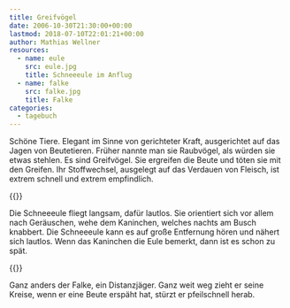 ```yaml
---
title: Greifvögel
date: 2006-10-30T21:30:00+00:00
lastmod: 2018-07-10T22:01:21+00:00
author: Mathias Wellner
resources:
  - name: eule
    src: eule.jpg
    title: Schneeeule im Anflug
  - name: falke
    src: falke.jpg
    title: Falke
categories:
  - tagebuch
---
```

Schöne Tiere. Elegant im Sinne von gerichteter Kraft, ausgerichtet auf das Jagen von Beutetieren. Früher nannte man sie Raubvögel, als würden sie etwas stehlen. Es sind Greifvögel. Sie ergreifen die Beute und töten sie mit den Greifen. Ihr Stoffwechsel, ausgelegt auf das Verdauen von Fleisch, ist extrem schnell und extrem empfindlich.
<!--more-->

{{<responsive-image name="eule">}}

Die Schneeeule fliegt langsam, dafür lautlos. Sie orientiert sich vor allem nach Geräuschen, wehe dem Kaninchen, welches nachts am Busch knabbert. Die Schneeeule kann es auf große Entfernung hören und nähert sich lautlos. Wenn das Kaninchen die Eule bemerkt, dann ist es schon zu spät.

{{<responsive-image name="falke">}}

Ganz anders der Falke, ein Distanzjäger. Ganz weit weg zieht er seine Kreise, wenn er eine Beute erspäht hat, stürzt er pfeilschnell herab. 
